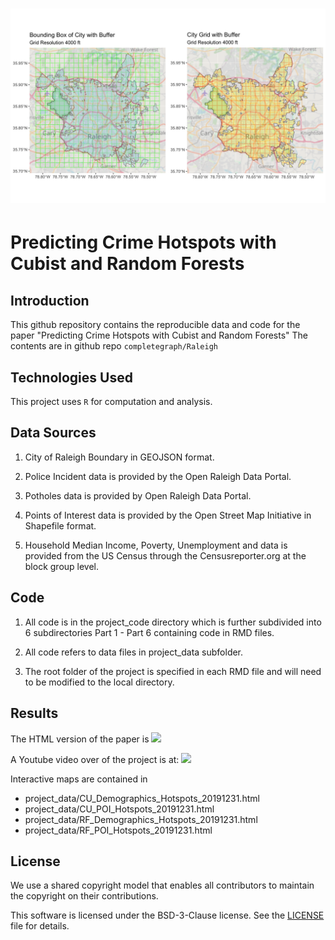 # ![Raleigh](project_code/Part6_Paper/included/EXP_RALEIGH_PLOT_GRID_4000.png)

# Predicting Crime Hotspots with Cubist and Random Forests

## Introduction

This github repository contains the reproducible data and code for the paper "Predicting Crime Hotspots with Cubist and Random Forests"
The contents are in github repo `completegraph/Raleigh`

## Technologies Used

This project uses `R` for computation and analysis.

## Data Sources


  1.  City of Raleigh Boundary in GEOJSON format.

  2.  Police Incident data is provided by the Open Raleigh Data Portal.

  3.  Potholes data is provided by Open Raleigh Data Portal.

  4.  Points of Interest data is provided by the Open Street Map Initiative in Shapefile format.

  5.  Household Median Income, Poverty, Unemployment and  data is provided from the US Census through the Censusreporter.org at the block group level.


## Code

  1.  All code is in the project_code directory which is further subdivided into 6 subdirectories Part 1 - Part 6 containing code in RMD files.
  
  2.  All code refers to data files in project_data subfolder.
  
  3.  The root folder of the project is specified in each RMD file and will need to be modified to the local directory.
  
## Results

   The HTML version of the paper is ![](https://rpubs.com/Fixed_Point/848730)

   A Youtube video over of the project is at:  ![](https://youtu.be/AWwT57oYL1U)

   Interactive maps are contained in 
   
*   project_data/CU_Demographics_Hotspots_20191231.html
*   project_data/CU_POI_Hotspots_20191231.html
*   project_data/RF_Demographics_Hotspots_20191231.html
*   project_data/RF_POI_Hotspots_20191231.html
   
   
   
## License

We use a shared copyright model that enables all contributors to maintain the
copyright on their contributions.

This software is licensed under the BSD-3-Clause license. See the
[LICENSE](LICENSE) file for details.
